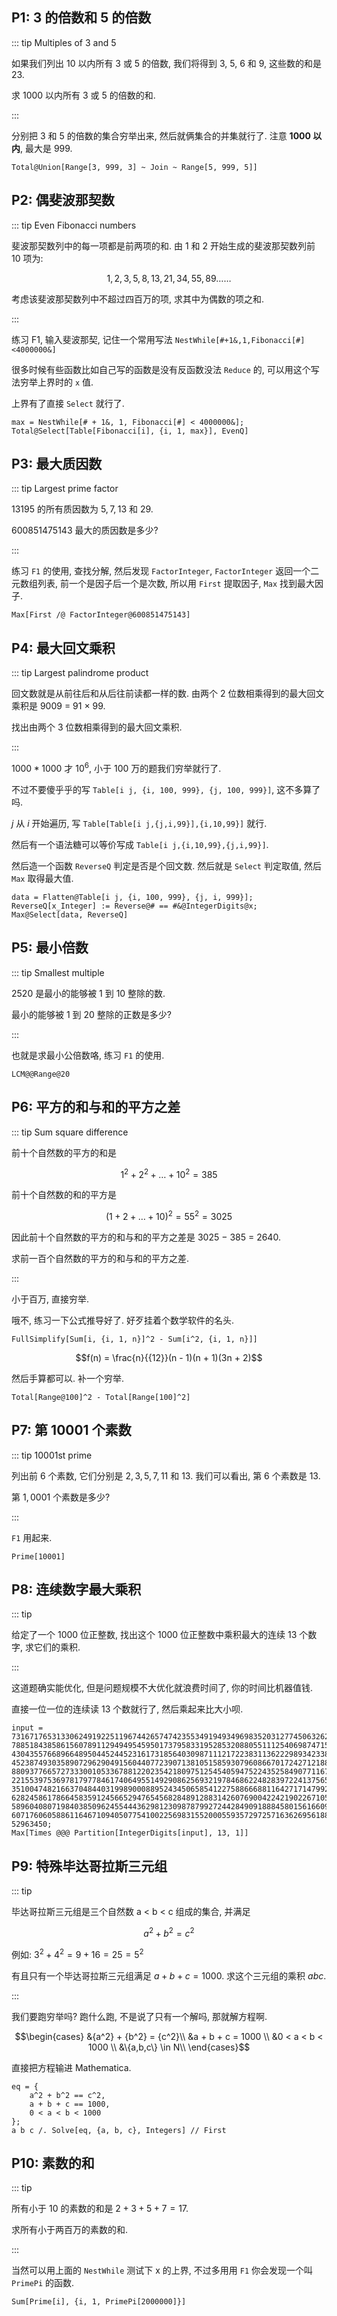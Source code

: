 ## P1: 3 的倍数和 5 的倍数

::: tip Multiples of 3 and 5

如果我们列出 10 以内所有 3 或 5 的倍数, 我们将得到 3, 5, 6 和 9, 这些数的和是 23.

求 1000 以内所有 3 或 5 的倍数的和.

:::

分别把 3 和 5 的倍数的集合穷举出来, 然后就俩集合的并集就行了. 注意 **1000 以内**, 最大是 999.

```wl
Total@Union[Range[3, 999, 3] ~ Join ~ Range[5, 999, 5]]
```

## P2: 偶斐波那契数

::: tip Even Fibonacci numbers

斐波那契数列中的每一项都是前两项的和. 由 1 和 2 开始生成的斐波那契数列前 10 项为:
>
$$1,2,3,5,8,13,21,34,55,89 \ldots  \ldots$$
>
考虑该斐波那契数列中不超过四百万的项, 求其中为偶数的项之和.

:::

练习 F1, 输入斐波那契, 记住一个常用写法 `NestWhile[#+1&,1,Fibonacci[#]<4000000&]`

很多时候有些函数比如自己写的函数是没有反函数没法 `Reduce` 的, 可以用这个写法穷举上界时的 `x` 值.

上界有了直接 `Select` 就行了.

```wl
max = NestWhile[# + 1&, 1, Fibonacci[#] < 4000000&];
Total@Select[Table[Fibonacci[i], {i, 1, max}], EvenQ]
```

## P3: 最大质因数

::: tip Largest prime factor

$13195$ 的所有质因数为 $5, 7, 13$ 和 $29$.

$600851475143$ 最大的质因数是多少?

:::

练习 `F1` 的使用, 查找分解, 然后发现 `FactorInteger`, `FactorInteger` 返回一个二元数组列表, 前一个是因子后一个是次数, 所以用 `First` 提取因子, `Max` 找到最大因子.

```wl
Max[First /@ FactorInteger@600851475143]
```

## P4: 最大回文乘积

::: tip Largest palindrome product

回文数就是从前往后和从后往前读都一样的数. 由两个 2 位数相乘得到的最大回文乘积是 9009 = 91 × 99.

找出由两个 3 位数相乘得到的最大回文乘积.

:::

$1000*1000$ 才 $10^6$, 小于 100 万的题我们穷举就行了.

不过不要傻乎乎的写 `Table[i j, {i, 100, 999}, {j, 100, 999}]`, 这不多算了吗.

$j$ 从 $i$ 开始遍历, 写 `Table[Table[i j,{j,i,99}],{i,10,99}]` 就行.

然后有一个语法糖可以等价写成 `Table[i j,{i,10,99},{j,i,99}]`.

然后造一个函数 `ReverseQ` 判定是否是个回文数. 然后就是 `Select` 判定取值, 然后 `Max` 取得最大值.

```wl
data = Flatten@Table[i j, {i, 100, 999}, {j, i, 999}];
ReverseQ[x_Integer] := Reverse@# == #&@IntegerDigits@x;
Max@Select[data, ReverseQ]
```

## P5: 最小倍数

::: tip Smallest multiple

2520 是最小的能够被 1 到 10 整除的数.

最小的能够被 1 到 20 整除的正数是多少?

:::

也就是求最小公倍数咯, 练习 `F1` 的使用.

```wl
LCM@@Range@20
```

## P6: 平方的和与和的平方之差

::: tip Sum square difference

前十个自然数的平方的和是

$${1^2} + {2^2} +  \ldots  + {10^2} = 385$$

前十个自然数的和的平方是

$${(1 + 2 +  \ldots  + 10)^2} = {55^2} = 3025$$

因此前十个自然数的平方的和与和的平方之差是 3025 − 385 = 2640.

求前一百个自然数的平方的和与和的平方之差.

:::

小于百万, 直接穷举.

哦不, 练习一下公式推导好了. 好歹挂着个数学软件的名头.

```wl
FullSimplify[Sum[i, {i, 1, n}]^2 - Sum[i^2, {i, 1, n}]]
```

$$f(n) = \frac{n}{{12}}(n - 1)(n + 1)(3n + 2)$$

然后手算都可以. 补一个穷举.

```wl
Total[Range@100]^2 - Total[Range[100]^2]
```

## P7: 第 10001 个素数

::: tip 10001st prime

列出前 $6$ 个素数, 它们分别是 $2, 3, 5, 7, 11$ 和 $13$. 我们可以看出, 第 $6$ 个素数是 $13$.

第 $1,0001$ 个素数是多少?

:::

`F1` 用起来.

```wl
Prime[10001]
```

## P8: 连续数字最大乘积

::: tip

给定了一个 1000 位正整数, 找出这个 1000 位正整数中乘积最大的连续 13 个数字, 求它们的乘积.

:::

这道题确实能优化, 但是问题规模不大优化就浪费时间了, 你的时间比机器值钱.

直接一位一位的连续读 13 个数就行了, 然后乘起来比大小呗.

```wl
input = 73167176531330624919225119674426574742355349194934969835203127745063262395783180169848018694
7885184385861560789112949495459501737958331952853208805511125406987471585238630507156932909632952274
4304355766896648950445244523161731856403098711121722383113622298934233803081353362766142828064444866
4523874930358907296290491560440772390713810515859307960866701724271218839987979087922749219016997208
8809377665727333001053367881220235421809751254540594752243525849077116705560136048395864467063244157
2215539753697817977846174064955149290862569321978468622482839722413756570560574902614079729686524145
3510047482166370484403199890008895243450658541227588666881164271714799244429282308634656748139191231
6282458617866458359124566529476545682848912883142607690042242190226710556263211111093705442175069416
5896040807198403850962455444362981230987879927244284909188845801561660979191338754992005240636899125
6071760605886116467109405077541002256983155200055935729725716362695618826704282524836008232575304207
52963450;
Max[Times @@@ Partition[IntegerDigits[input], 13, 1]]
```


## P9: 特殊毕达哥拉斯三元组

::: tip

毕达哥拉斯三元组是三个自然数 a < b < c 组成的集合, 并满足

$${a^2} + {b^2} = {c^2}$$

例如: ${3^2} + {4^2} = 9 + 16 = 25 = {5^2}$

有且只有一个毕达哥拉斯三元组满足 $a + b + c = 1000$. 求这个三元组的乘积 $abc$.

:::

我们要跑穷举吗? 跑什么跑, 不是说了只有一个解吗, 那就解方程啊.

$$\begin{cases}
&{a^2} + {b^2} = {c^2}\\
&a + b + c = 1000 \\
&0 < a < b < 1000 \\
&\{a,b,c\} \in N\\
\end{cases}$$

直接把方程输进 Mathematica.

```wl
eq = {
    a^2 + b^2 == c^2,
    a + b + c == 1000,
    0 < a < b < 1000
};
a b c /. Solve[eq, {a, b, c}, Integers] // First
```

## P10: 素数的和

::: tip

所有小于 $10$ 的素数的和是 $2 + 3 + 5 + 7 = 17$.

求所有小于两百万的素数的和.

:::

当然可以用上面的 `NestWhile` 测试下 x 的上界, 不过多用用 `F1` 你会发现一个叫 `PrimePi` 的函数.

```wl
Sum[Prime[i], {i, 1, PrimePi[2000000]}]
```
